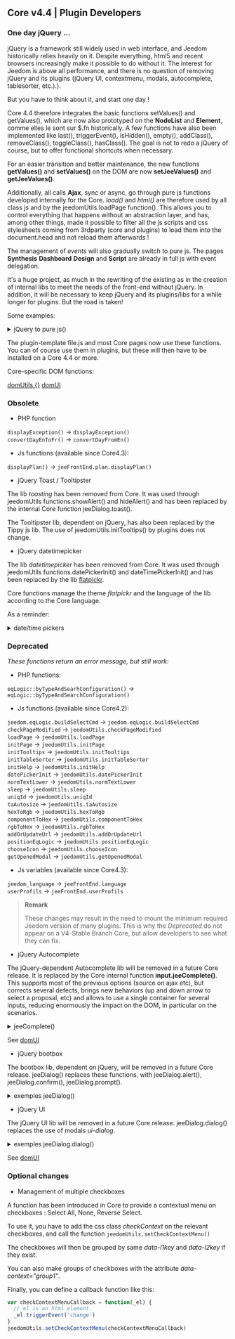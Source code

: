 ## Core v4.4 | Plugin Developers

### One day jQuery ...

jQuery is a framework still widely used in web interface, and Jeedom historically relies heavily on it. Despite everything, html5 and recent browsers increasingly make it possible to do without it. The interest for Jeedom is above all performance, and there is no question of removing jQuery and its plugins (jQuery UI, contextmenu, modals, autocomplete, tablesorter, etc.).).

But you have to think about it, and start one day !

Core 4.4 therefore integrates the basic functions setValues() and getValues(), which are now also prototyped on the **NodeList** and **Element**, comme elles le sont sur $.fn historically. A few functions have also been implemented like last(), triggerEvent(), isHidden(), empty(), addClass(), removeClass(), toggleClass(), hasClass(). The goal is not to redo a jQuery of course, but to offer functional shortcuts when necessary.

For an easier transition and better maintenance, the new functions **getValues()** and **setValues()** on the DOM are now **setJeeValues()** and **getJeeValues()**.

Additionally, all calls **Ajax**, sync or async, go through pure js functions developed internally for the Core. *load()* and *html()* are therefore used by all class js and by the jeedomUtils.loadPage function(). This allows you to control everything that happens without an abstraction layer, and has, among other things, made it possible to filter all the js scripts and css stylesheets coming from 3rdparty (core and plugins) to load them into the document.head and not reload them afterwards !

The management of *events* will also gradually switch to pure js. The pages **Synthesis** **Dashboard** **Design** and **Script** are already in full js with event delegation.

It's a huge project, as much in the rewriting of the existing as in the creation of internal libs to meet the needs of the front-end without jQuery. In addition, it will be necessary to keep jQuery and its plugins/libs for a while longer for plugins. But the road is taken!

Some examples:

<details>

  <summary markdown="span">jQuery to pure js()</summary>

  ~~~ js
  {% raw %}
  //jQuery:
  $('#table_objectSummary tbody').append(tr)
  $('#table_objectSummary tbody tr').last().setValues(_summary, '.objectSummaryAttr')

  //purejs:
  document.querySelector('#table_objectSummary tbody').insertAdjacentHTML('beforeend', tr)
  document.querySelectorAll('#table_objectSummary tbody tr').last().setJeeValues(_summary, '.objectSummaryAttr')

  //jQuery:
  var eqId = $('.eqLogicAttr[data-l1key=id]').value()
  var config = $('#config').getValues('.configKey')[0]
  var expression = $(this).closest('.actionOnMessage').getValues('.expressionAttr')

  //purejs:
  var eqId = document.querySelector('.eqLogicAttr[data-l1key="id"]').jeeValue()
  var config = document.getElementById('config').getJeeValues('.configKey')[0]
  var expression = this.closest('.actionOnMessage').getJeeValues('.expressionAttr')

  //jQuery:
  addMyTr: function(_data) {
    var tr = ' <tr>'
    tr += ' <td>'
    tr += ' </td>'
    tr += ' </tr>'
    let newRow = $(tr)
    newRow.setValues(data, '.mytrDataAttr')
    $('#table_stuff tbody').append(newRow)
    //return newRow
  }

  //purejs:
  addMyTr: function(_data) {
    var tr = ' <tr>'
    tr += ' <td>'
    tr += ' </td>'
    tr += ' </tr>'
    let newRow = document.createElement('tr')
    newRow.innerHTML = tr
    newRow.setJeeValues(_data, '.mytrDataAttr')
    document.getElementById('table_stuff').querySelector('tbody').appendChild(newRow)
    //return newRow
  }

  //jQuery:
  $(function(){
    console.log('Dom ready!')
  })

  // Corejs:
  domUtils(function(){
    console.log('Dom ready!')
  })

  {% endraw %}
  ~~~

</details>

The plugin-template file.js and most Core pages now use these functions. You can of course use them in plugins, but these will then have to be installed on a Core 4.4 or more.

Core-specific DOM functions:

[domUtils {}](https://github.com/jeedom/core/blob/alpha/core/dom/dom.utils.js)
[domUI](https://github.com/jeedom/core/blob/alpha/core/dom/dom.ui.js)



### Obsolete

- PHP function

`displayException()` -> `displayException()`  
`convertDayEnToFr()` -> `convertDayFromEn()`

- Js functions (available since Core4.3):

`displayPlan()` -> `jeeFrontEnd.plan.displayPlan()`

- jQuery Toast / Tooltipster

The lib *toasting* has been removed from Core. It was used through jeedomUtils functions.showAlert() and hideAlert() and has been replaced by the internal Core function jeeDialog.toast().

The Tooltipster lib, dependent on jQuery, has also been replaced by the Tippy js lib. The use of jeedomUtils.initTooltips() by plugins does not change.

- jQuery datetimepicker

The lib *datetimepicker* has been removed from Core. It was used through jeedomUtils functions.datePickerInit() and dateTimePickerInit() and has been replaced by the lib [flatpickr](https://flatpickr.js.org/).

Core functions manage the theme *flatpickr* and the language of the lib according to the Core language.

As a reminder:

<details>

  <summary markdown="span">date/time pickers</summary>

  ~~~ html
  {% raw %}
  <input id="myDate" class="in_datepicker"/>
  <input id="myTime" class="in_timepicker"/>
  <input id="myCustomDatetime"/>
  {% endraw %}
  ~~~

  ~~~ js
  {% raw %}
  jeedomUtils.datePickerInit() //Init all input.in_datepicker
  jeedomUtils.dateTimePickerInit() //Init all input.in_timepicker

  jeedomUtils.datePickerInit('Ymd H:i:00', '#myCustomDatetime') //Will init myCustomDatetime input with custom format
  {% endraw %}
  ~~~

</details>



### Deprecated

*These functions return an error message, but still work:*

- PHP functions:

`eqLogic::byTypeAndSearhConfiguration()` -> `eqLogic::byTypeAndSearchConfiguration()`  

- Js functions (available since Core4.2):

`jeedom.eqLogic.buildSelectCmd` -> `jeedom.eqLogic.buildSelectCmd`  
`checkPageModified` -> `jeedomUtils.checkPageModified`  
`loadPage` -> `jeedomUtils.loadPage`  
`initPage` -> `jeedomUtils.initPage`  
`initTooltips` -> `jeedomUtils.initTooltips`  
`initTableSorter` -> `jeedomUtils.initTableSorter`  
`initHelp` -> `jeedomUtils.initHelp`  
`datePickerInit` -> `jeedomUtils.datePickerInit`  
`normTextLower` -> `jeedomUtils.normTextLower`  
`sleep` -> `jeedomUtils.sleep`  
`uniqId` -> `jeedomUtils.uniqId`  
`taAutosize` -> `jeedomUtils.taAutosize`  
`hexToRgb` -> `jeedomUtils.hexToRgb`  
`componentToHex` -> `jeedomUtils.componentToHex`  
`rgbToHex` -> `jeedomUtils.rgbToHex`  
`addOrUpdateUrl` -> `jeedomUtils.addOrUpdateUrl`  
`positionEqLogic` -> `jeedomUtils.positionEqLogic`  
`chooseIcon` -> `jeedomUtils.chooseIcon`  
`getOpenedModal` -> `jeedomUtils.getOpenedModal`  

- Js variables (available since Core4.3):

`jeedom_language` -> `jeeFrontEnd.language`  
`userProfils` -> `jeeFrontEnd.userProfils`

> **Remark**
>
> These changes may result in the need to mount the minimum required Jeedom version of many plugins. This is why the *Deprecated* do not appear on a V4-Stable Branch Core, but allow developers to see what they can fix.

- jQuery Autocomplete

The jQuery-dependent Autocomplete lib will be removed in a future Core release. It is replaced by the Core internal function **input.jeeComplete()**. This supports most of the previous options (source on ajax etc), but corrects several defects, brings new behaviors (up and down arrow to select a proposal, etc) and allows to use a single container for several inputs, reducing enormously the impact on the DOM, in particular on the scenarios.

<details>

  <summary markdown="span">jeeComplete()</summary>

  ~~~ js
  {% raw %}
  //jQuery:
  $('input.auto').autocomplete({
    minLength: 1,
    source: dataArray
  })

  // Corejs:
  document.querySelector('input.auto').jeeComplete({
    minLength: 1,
    source: dataArray
  })
  {% endraw %}
  ~~~

</details>

See [domUI](https://github.com/jeedom/core/blob/alpha/core/dom/dom.ui.js)

- jQuery bootbox

The bootbox lib, dependent on jQuery, will be removed in a future Core release. jeeDialog() replaces these functions, with jeeDialog.alert(), jeeDialog.confirm(), jeeDialog.prompt().

<details>

  <summary markdown="span">exemples jeeDialog()</summary>

  ~~~ js
  {% raw %}
  if (condition) {
    jeeDialog.alert('This is wrong dude!')
    return
  }

  jeeDialog.prompt('Enter new name:', function(result) {
    if (result !== null) {
      //Dostuff
    }
  })

  jeeDialog.confirm('Do you really want to delete this?', function(result) {
    if (result) {
      //Dostuff
    } else {
      //Do other stuff
    }
  })

  {% endraw %}
  ~~~

</details>

- jQuery UI

The jQuery UI lib will be removed in a future Core release. jeeDialog.dialog() replaces the use of modals *ui-dialog*.

<details>

  <summary markdown="span">exemples jeeDialog.dialog()</summary>

  ~~~ js
  {% raw %}
  //jQueryUI:
  $('#md_modal').dialog({
    title: "{{System Administration}}"
  }).load('index.php?v=d&modal=system.action').dialog('open')

  //Core jeeDialog:
  jeeDialog.dialog({
    title: '{{System Administration}}',
    contentUrl: 'index.php?v=d&modal=system.action'
  })

  {% endraw %}
  ~~~

</details>

See [domUI](https://github.com/jeedom/core/blob/alpha/core/dom/dom.ui.js)


### Optional changes

- Management of multiple checkboxes

A function has been introduced in Core to provide a contextual menu on checkboxes : Select All, None, Reverse Select.

To use it, you have to add the css class *checkContext* on the relevant checkboxes, and call the function ``jeedomUtils.setCheckContextMenu()``

The checkboxes will then be grouped by same *data-l1key* and *data-l2key* if they exist.

You can also make groups of checkboxes with the attribute *data-context="group1"*.

Finally, you can define a callback function like this:

````js
var checkContextMenuCallback = function(_el) {
  //_el is an html element.
  _el.triggerEvent('change')
}
jeedomUtils.setCheckContextMenu(checkContextMenuCallback)
````

